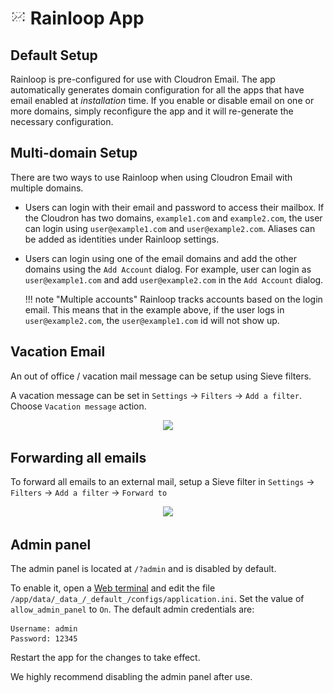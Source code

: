 # <img src="../img/rainloop-logo.png" width="25px"> Rainloop App

## Default Setup

Rainloop is pre-configured for use with Cloudron Email. The app automatically
generates domain configuration for all the apps that have email enabled at
_installation_ time. If you enable or disable email on one or more domains,
simply reconfigure the app and it will re-generate the necessary configuration.

## Multi-domain Setup

There are two ways to use Rainloop when using Cloudron Email with multiple
domains.

* Users can login with their email and password to access their mailbox. If the
  Cloudron has two domains, `example1.com` and `example2.com`, the user can login
  using `user@example1.com` and `user@example2.com`. Aliases can be added as identities
  under Rainloop settings.

* Users can login using one of the email domains and add the other domains
  using the `Add Account` dialog. For example, user can login as `user@example1.com`
  and add `user@example2.com` in the `Add Account` dialog.

    !!! note "Multiple accounts"
        Rainloop tracks accounts based on the login email. This means
        that in the example above, if the user logs in `user@example2.com`, the
        `user@example1.com` id will not show up.

## Vacation Email

An out of office / vacation mail message can be setup using Sieve filters.

A vacation message can be set in `Settings` -> `Filters` -> `Add a filter`. Choose
`Vacation message` action.

<center>
<img src="/img/email-vacation-message-rainloop.png" class="shadow" width="600px">
</center>

## Forwarding all emails

To forward all emails to an external mail, setup a Sieve filter in
`Settings` -> `Filters` -> `Add a filter` -> `Forward to`

<center>
<img src="/img/forward-all-emails-rainloop.png" class="shadow" width="600px">
</center>

## Admin panel

The admin panel is located at `/?admin` and is disabled by default.

To enable it, open a [Web terminal](/documentation/apps/#web-terminal)
and edit the file `/app/data/_data_/_default_/configs/application.ini`.
Set the value of `allow_admin_panel` to `On`. The default admin credentials
are:

    Username: admin
    Password: 12345


Restart the app for the changes to take effect.

We highly recommend disabling the admin panel after use. 
